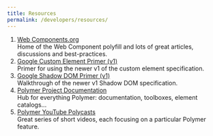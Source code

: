 ```yaml
---
title: Resources
permalink: /developers/resources/
---
```


1. [Web Components.org](http://webcomponents.org/)<br />Home of the Web Component polyfill and lots of great articles, discussions and best-practices.
2. [Google Custom Element Primer (v1)](https://developers.google.com/web/fundamentals/primers/customelements/)<br />Primer for using the newer v1 of the custom element specification.
3. [Google Shadow DOM Primer (v1)](https://developers.google.com/web/fundamentals/primers/shadowdom/)<br />Walkthrough of the newer v1 Shadow DOM specification.
4. [Polymer Project Documentation](https://www.polymer-project.org/1.0/)<br />Hub for everything Polymer: documentation, toolboxes, element catalogs...
5. [Polymer YouTube Polycasts](https://www.youtube.com/playlist?list=PLOU2XLYxmsII5c3Mgw6fNYCzaWrsM3sMN)<br />Great series of short videos, each focusing on a particular Polymer feature.
